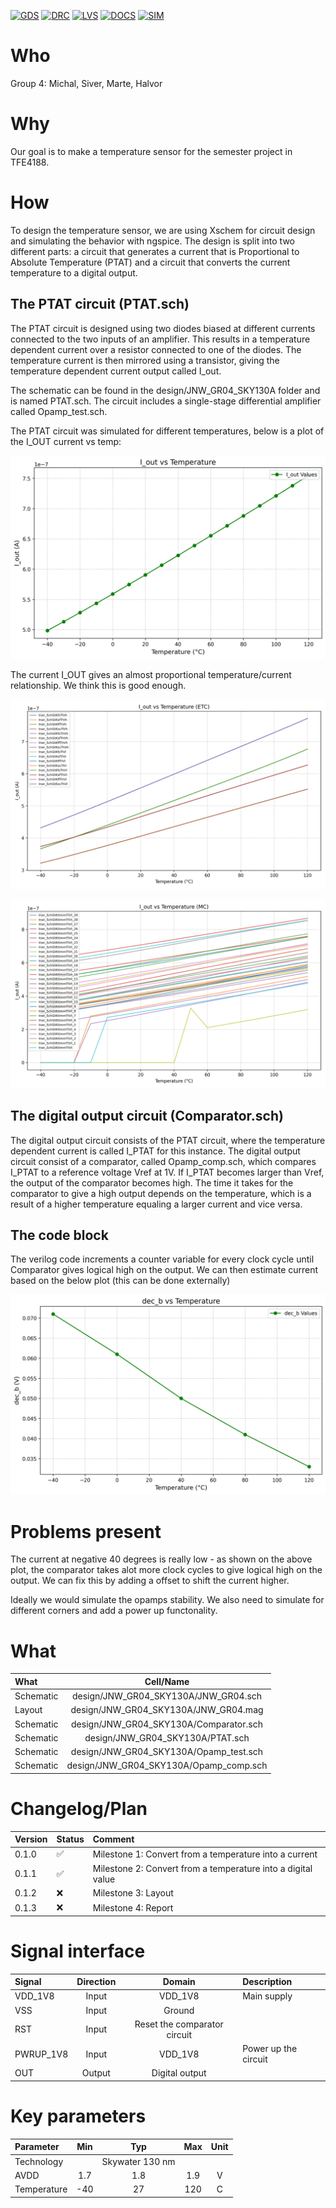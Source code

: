 
[![GDS](../../actions/workflows/gds.yaml/badge.svg)](../../actions/workflows/gds.yaml)
[![DRC](../../actions/workflows/drc.yaml/badge.svg)](../../actions/workflows/drc.yaml)
[![LVS](../../actions/workflows/lvs.yaml/badge.svg)](../../actions/workflows/lvs.yaml)
[![DOCS](../../actions/workflows/docs.yaml/badge.svg)](../../actions/workflows/docs.yaml)
[![SIM](../../actions/workflows/sim.yaml/badge.svg)](../../actions/workflows/sim.yaml)

# Who
Group 4: Michal, Siver, Marte, Halvor

# Why

Our goal is to make a temperature sensor for the semester project in TFE4188. 

# How

To design the temperature sensor, we are using Xschem for circuit design and simulating the behavior with ngspice. 
The design is split into two different parts: a circuit that generates a current that is Proportional to Absolute Temperature (PTAT) and a circuit that converts the current temperature to a digital output. 
## The PTAT circuit (PTAT.sch)

The PTAT circuit is designed using two diodes biased at different currents connected to the two inputs of an amplifier. This results in a temperature dependent current over a resistor connected to one of the diodes. The temperature current is then mirrored using a transistor, giving the temperature dependent current output called I_out. 

The schematic can be found in the design/JNW_GR04_SKY130A folder and is named PTAT.sch. The circuit includes a single-stage differential amplifier called Opamp_test.sch.

The PTAT circuit was simulated for different temperatures, below is a plot of the I_OUT current vs temp: 

![Current vs. temperature](sim/PTAT/I_out_values.png)

The current I_OUT gives an almost proportional temperature/current relationship. We think this is good enough.


![Current vs. temperature etc](sim/PTAT/iout_all_etc.png)

![Current vs. temperature mc](sim/PTAT/iout_all_mc.png)




## The digital output circuit (Comparator.sch)

The digital output circuit consists of the PTAT circuit, where the temperature dependent current is called I_PTAT for this instance. The digital output circuit consist of a comparator, called Opamp_comp.sch, which compares I_PTAT to a reference voltage Vref at 1V. If I_PTAT becomes larger than Vref, the output of the comparator becomes high. The time it takes for the comparator to give a high output depends on the temperature, which is a result of a higher temperature equaling a larger current and vice versa. 


## The code block

The verilog code increments a counter variable for every clock cycle until Comparator gives logical high on the output.
We can then estimate current based on the below plot (this can be done externally)


![dec_b vs Temperature](sim/Comparator/dec_b_vs_temp.png)

# Problems present
The current at negative 40 degrees is really low - as shown on the above plot, the comparator takes alot more clock cycles to give logical high on the output.
We can fix this by adding a offset to shift the current higher.

Ideally we would simulate the opamps stability. 
We also need to simulate for different corners and add a power up functonality. 

# What

| What            |        Cell/Name |
| :-              |  :-:       |
| Schematic       | design/JNW_GR04_SKY130A/JNW_GR04.sch |
| Layout          | design/JNW_GR04_SKY130A/JNW_GR04.mag |
| Schematic       | design/JNW_GR04_SKY130A/Comparator.sch |
| Schematic       | design/JNW_GR04_SKY130A/PTAT.sch |
| Schematic       | design/JNW_GR04_SKY130A/Opamp_test.sch |
| Schematic       | design/JNW_GR04_SKY130A/Opamp_comp.sch |

# Changelog/Plan

| Version | Status | Comment|
| :---| :---| :---|
|0.1.0 | :white_check_mark: | Milestone 1: Convert from a temperature into a current |
|0.1.1 | :white_check_mark: | Milestone 2: Convert from a temperature into a digital value |
|0.1.2 | :x: | Milestone 3: Layout |
|0.1.3 | :x: | Milestone 4: Report |
# Signal interface

| Signal       | Direction | Domain  | Description                               |
| :---         | :---:     | :---:   | :---                                      |
| VDD_1V8         | Input     | VDD_1V8 | Main supply                              |
| VSS         | Input     | Ground  |        
| RST         | Input     | Reset the comparator circuit   |                                        
| PWRUP_1V8     | Input    | VDD_1V8 | Power up the circuit                       |
| OUT         | Output     | Digital output   | 

# Key parameters

| Parameter           | Min     | Typ           | Max     | Unit  |
| :---                | :---:     | :---:           | :---:     | :---: |
| Technology          |         | Skywater 130 nm |         |       |
| AVDD                | 1.7    | 1.8           | 1.9    | V     |
| Temperature         | -40     | 27            | 120     | C     |
